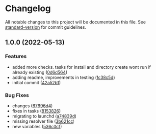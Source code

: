 # Changelog

All notable changes to this project will be documented in this file. See [standard-version](https://github.com/conventional-changelog/standard-version) for commit guidelines.

## 1.0.0 (2022-05-13)


### Features

* added more checks. tasks for install and directory create wont run if already existing ([0d6d564](https://github.com/wayofdev/ansible-role-dnsmasq/commit/0d6d5645d958460231f8072d126add5d271193a8))
* adding readme, improvements in testing ([fc38c5d](https://github.com/wayofdev/ansible-role-dnsmasq/commit/fc38c5d5dc86809c2dde4395a36a1928a777d2a2))
* initial commit ([42a52b1](https://github.com/wayofdev/ansible-role-dnsmasq/commit/42a52b1c1e6c112f842ac06f8a7bbb09f4db2959))


### Bug Fixes

* changes ([67696d4](https://github.com/wayofdev/ansible-role-dnsmasq/commit/67696d4cb4a6a40c62cf336643ed1b89913bc90f))
* fixes in tasks ([8153826](https://github.com/wayofdev/ansible-role-dnsmasq/commit/8153826d8ab27876b1ba5191becfd7b9b891168f))
* migrating to launchd ([a74839d](https://github.com/wayofdev/ansible-role-dnsmasq/commit/a74839dd5ba58e44f592070f2830e91564e81e85))
* missing resolver file ([3b621cc](https://github.com/wayofdev/ansible-role-dnsmasq/commit/3b621cc78fe7e37f6860656dac984da9b7c228fc))
* new variables ([536c0c1](https://github.com/wayofdev/ansible-role-dnsmasq/commit/536c0c1abaeb4c38663f34c184705c4ea0a0efb6))
